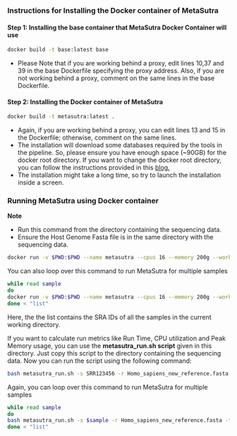 ### Instructions for Installing the Docker container of MetaSutra

#### Step 1: Installing the base container that MetaSutra Docker Container will use
```bash
docker build -t base:latest base
```
- Please Note that if you are working behind a proxy, edit lines 10,37 and 39 in the base Dockerfile specifying the proxy address. Also, if you are not working behind a proxy, comment on the same lines in the base Dockerfile.

#### Step 2: Installing the Docker container of MetaSutra
```bash
docker build -t metasutra:latest .
```
- Again, if you are working behind a proxy, you can edit lines 13 and 15 in the Dockerfile; otherwise, comment on the same lines.
- The installation will download some databases required by the tools in the pipeline. So, please ensure you have enough space (~90GB) for the docker root directory. If you want to change the docker root directory, you can follow the instructions provided in this [blog.](https://www.ibm.com/docs/en/z-logdata-analytics/5.1.0?topic=software-relocating-docker-root-directory)
- The installation might take a long time, so try to launch the installation inside a screen.

### Running MetaSutra using Docker container
**Note**
- Run this command from the directory containing the sequencing data.
- Ensure the Host Genome Fasta file is in the same directory with the sequencing data.
```bash
docker run -v $PWD:$PWD --name metasutra --cpus 16 --memory 200g --workdir $PWD --rm metasutra:latest bash /module/main.sh -s SRR12345 -r Homo_sapiens_new_reference.fasta -t 16 -m 200
```
You can also loop over this command to run MetaSutra for multiple samples
```bash
while read sample
do
docker run -v $PWD:$PWD --name metasutra --cpus 16 --memory 200g --workdir $PWD --rm metasutra:latest bash /module/main.sh -s $sample -r Homo_sapiens_new_reference.fasta -t 16 -m 200
done < "list"
```
Here, the the list contains the SRA IDs of all the samples in the current working directory.

If you want to calculate run metrics like Run Time, CPU utilization and Peak Memory usage, you can use the **metasutra_run.sh script** given in this directory. Just copy this script to the directory containing the sequencing data. Now you can run the script using the following command:
```bash
bash metasutra_run.sh -s SRR123456 -r Homo_sapiens_new_reference.fasta -t 16 -m 200
```
Again, you can loop over this command to run MetaSutra for multiple samples
```bash
while read sample
do
bash metasutra_run.sh -s $sample -r Homo_sapiens_new_reference.fasta -t 16 -m 200
done < "list"
```
